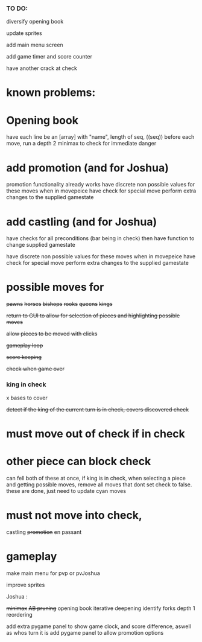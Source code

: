 ### TO DO:

diversify opening book

update sprites

add main menu screen

add game timer and score counter

have another crack at check

# known problems:



# Opening book
have each line be an [array] with "name", length of seq, ((seq))
before each move, run a depth 2 minimax to check for immediate danger

# add promotion (and for Joshua)
promotion functionality already works
have discrete non possible values for these moves
when in movepeice have check for special move
perform extra changes to the supplied gamestate


# add castling (and for Joshua)
have checks for all preconditions (bar being in check)
then have function to change supplied gamestate

have discrete non possible values for these moves
when in movepeice have check for special move
perform extra changes to the supplied gamestate






# possible moves for

~~pawns~~
~~horses~~
~~bishops~~
~~rooks~~
~~queens~~
~~kings~~

~~return to GUI to allow for selection of pieces and highlighting possible moves~~

~~allow pieces to be moved with clicks~~


~~gameplay loop~~

~~score keeping~~

~~check when game over~~


### king in check
x bases to cover

~~detect if the king of the current turn is in check, covers discovered check~~




# must move out of check if in check

# other piece can block check

can fell both of these at once, if king is in check, when selecting a piece and getting possible moves,
remove all moves that dont set check to false. these are done, just need to update cyan moves

# must not move into check,


castling
~~promotion~~
en passant

# gameplay

make main menu for pvp or pvJoshua

improve sprites

Joshua : 

~~minimax~~
~~AB pruning~~
opening book
iterative deepening
identify forks
depth 1 reordering


add extra pygame panel to show game clock, and score difference, aswell as whos turn it is
add pygame panel to allow promotion options


